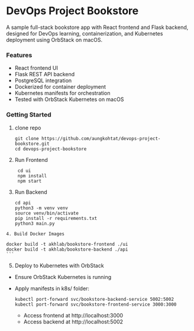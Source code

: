 # DevOps Project Bookstore
A sample full-stack bookstore app with React frontend and Flask backend, designed for DevOps learning, containerization, and Kubernetes deployment using OrbStack on macOS.

### Features
- React frontend UI
- Flask REST API backend
- PostgreSQL integration
- Dockerized for container deployment
- Kubernetes manifests for orchestration
- Tested with OrbStack Kubernetes on macOS

### Getting Started
1. clone repo
    ```
    git clone https://github.com/aungkohtat/devops-project-bookstore.git
    cd devops-project-bookstore
    ```

2. Run Frontend
   ```
    cd ui
    npm install
    npm start
   ```
3. Run Backend
   ```
   cd api
   python3 -m venv venv
   source venv/bin/activate
   pip install -r requirements.txt
   python3 main.py
  ```
4. Build Docker Images
   ```
    docker build -t akhlab/bookstore-frontend ./ui
    docker build -t akhlab/bookstore-backend ./api
    ```
5. Deploy to Kubernetes with OrbStack
  - Ensure OrbStack Kubernetes is running
  - Apply manifests in k8s/ folder:

    ```
    kubectl port-forward svc/bookstore-backend-service 5002:5002
    kubectl port-forward svc/bookstore-frontend-service 3000:3000
    ```
    - Access frontend at http://localhost:3000
    - Access backend at http://localhost:5002
